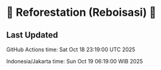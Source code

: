 
# 🌳 Reforestation (Reboisasi) 🌲

## Last Updated

GitHub Actions time: Sat Oct 18 23:19:00 UTC 2025

Indonesia/Jakarta time: Sun Oct 19 06:19:00 WIB 2025
